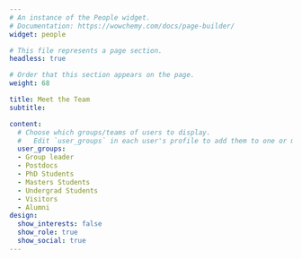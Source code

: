 ```yaml
---
# An instance of the People widget.
# Documentation: https://wowchemy.com/docs/page-builder/
widget: people

# This file represents a page section.
headless: true

# Order that this section appears on the page.
weight: 68

title: Meet the Team
subtitle:

content:
  # Choose which groups/teams of users to display.
  #   Edit `user_groups` in each user's profile to add them to one or more of these groups.
  user_groups:
  - Group leader
  - Postdocs 
  - PhD Students
  - Masters Students
  - Undergrad Students
  - Visitors
  - Alumni
design:
  show_interests: false
  show_role: true
  show_social: true
---
```

